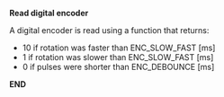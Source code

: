 **Read digital encoder**

A digital encoder is read using a function that returns:
- 10 if rotation was faster than ENC_SLOW_FAST [ms]
- 1 if rotation was slower than ENC_SLOW_FAST [ms]
- 0 if pulses were shorter than ENC_DEBOUNCE [ms]

**END**
